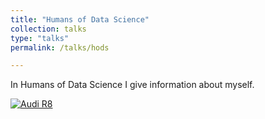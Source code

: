 ```yaml
---
title: "Humans of Data Science"
collection: talks
type: "talks"
permalink: /talks/hods

---
```

In Humans of Data Science I give information about myself. 

[![Audi R8](http://img.youtube.com/vi/KOxbO0EI4MA/0.jpg)](https://www.youtube.com/watch?v=KOxbO0EI4MA "Audi R8")
